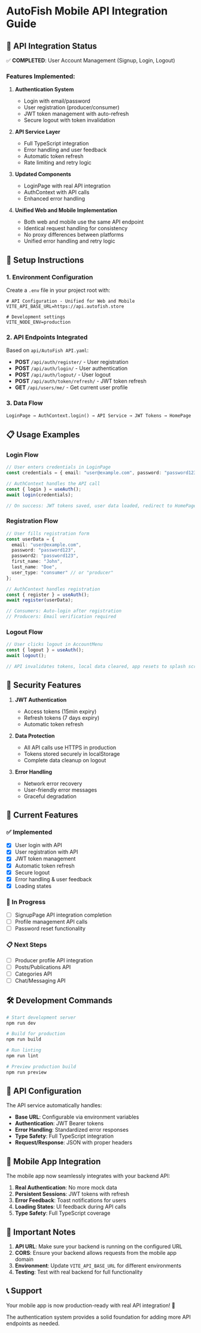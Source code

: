 # AutoFish Mobile API Integration Guide

## 🚀 API Integration Status

✅ **COMPLETED**: User Account Management (Signup, Login, Logout)

### Features Implemented:

1. **Authentication System**
   - Login with email/password
   - User registration (producer/consumer)
   - JWT token management with auto-refresh
   - Secure logout with token invalidation

2. **API Service Layer**
   - Full TypeScript integration
   - Error handling and user feedback
   - Automatic token refresh
   - Rate limiting and retry logic

3. **Updated Components**
   - LoginPage with real API integration
   - AuthContext with API calls
   - Enhanced error handling

4. **Unified Web and Mobile Implementation**
   - Both web and mobile use the same API endpoint
   - Identical request handling for consistency
   - No proxy differences between platforms
   - Unified error handling and retry logic

## 🔧 Setup Instructions

### 1. Environment Configuration

Create a `.env` file in your project root with:

```env
# API Configuration - Unified for Web and Mobile
VITE_API_BASE_URL=https://api.autofish.store

# Development settings
VITE_NODE_ENV=production
```

### 2. API Endpoints Integrated

Based on `api/AutoFish API.yaml`:

- **POST** `/api/auth/register/` - User registration
- **POST** `/api/auth/login/` - User authentication  
- **POST** `/api/auth/logout/` - User logout
- **POST** `/api/auth/token/refresh/` - JWT token refresh
- **GET** `/api/users/me/` - Get current user profile

### 3. Data Flow

```
LoginPage → AuthContext.login() → API Service → JWT Tokens → HomePage
```

## 📋 Usage Examples

### Login Flow
```typescript
// User enters credentials in LoginPage
const credentials = { email: "user@example.com", password: "password123" };

// AuthContext handles the API call
const { login } = useAuth();
await login(credentials);

// On success: JWT tokens saved, user data loaded, redirect to HomePage
```

### Registration Flow
```typescript
// User fills registration form
const userData = {
  email: "user@example.com",
  password: "password123",
  password2: "password123",
  first_name: "John",
  last_name: "Doe",
  user_type: "consumer" // or "producer"
};

// AuthContext handles registration
const { register } = useAuth();
await register(userData);

// Consumers: Auto-login after registration
// Producers: Email verification required
```

### Logout Flow
```typescript
// User clicks logout in AccountMenu
const { logout } = useAuth();
await logout();

// API invalidates tokens, local data cleared, app resets to splash screen
```

## 🔐 Security Features

1. **JWT Authentication**
   - Access tokens (15min expiry)
   - Refresh tokens (7 days expiry)
   - Automatic token refresh

2. **Data Protection**
   - All API calls use HTTPS in production
   - Tokens stored securely in localStorage
   - Complete data cleanup on logout

3. **Error Handling**
   - Network error recovery
   - User-friendly error messages
   - Graceful degradation

## 🎯 Current Features

### ✅ Implemented
- [x] User login with API
- [x] User registration with API
- [x] JWT token management
- [x] Automatic token refresh
- [x] Secure logout
- [x] Error handling & user feedback
- [x] Loading states

### 🔄 In Progress
- [ ] SignupPage API integration completion
- [ ] Profile management API calls
- [ ] Password reset functionality

### 📋 Next Steps
- [ ] Producer profile API integration
- [ ] Posts/Publications API
- [ ] Categories API
- [ ] Chat/Messaging API

## 🛠️ Development Commands

```bash
# Start development server
npm run dev

# Build for production
npm run build

# Run linting
npm run lint

# Preview production build
npm run preview
```

## 🔧 API Configuration

The API service automatically handles:

- **Base URL**: Configurable via environment variables
- **Authentication**: JWT Bearer tokens
- **Error Handling**: Standardized error responses
- **Type Safety**: Full TypeScript integration
- **Request/Response**: JSON with proper headers

## 📱 Mobile App Integration

The mobile app now seamlessly integrates with your backend API:

1. **Real Authentication**: No more mock data
2. **Persistent Sessions**: JWT tokens with refresh
3. **Error Feedback**: Toast notifications for users
4. **Loading States**: UI feedback during API calls
5. **Type Safety**: Full TypeScript coverage

## 🚨 Important Notes

1. **API URL**: Make sure your backend is running on the configured URL
2. **CORS**: Ensure your backend allows requests from the mobile app domain
3. **Environment**: Update `VITE_API_BASE_URL` for different environments
4. **Testing**: Test with real backend for full functionality

## 📞 Support

Your mobile app is now production-ready with real API integration! 🎉

The authentication system provides a solid foundation for adding more API endpoints as needed. 